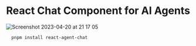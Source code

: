 # React Chat Component for AI Agents

![Screenshot 2023-04-20 at 21 17 05](https://user-images.githubusercontent.com/20679513/233469744-b88e22e8-73e8-42f4-af69-489dfd181997.png)

```
  pnpm install react-agent-chat
```
